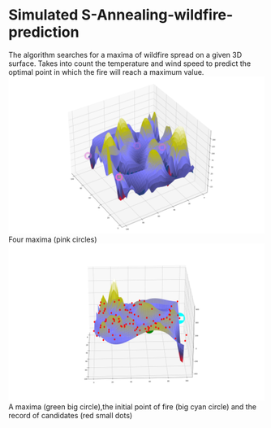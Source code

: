 # Simulated S-Annealing-wildfire-prediction

The algorithm searches for a maxima of wildfire spread on a given 3D surface. Takes into count the temperature and wind
speed to predict the optimal point in which the fire will reach a maximum value. 
![Four maxima (pink circles)](https://github.com/DiegoGuerrero1/S-Annealing-wildfire-prediction/blob/9aa3d676e5a3adf1fa905b00027b18622178fa7d/figures/Figure_4.png)
Four maxima (pink circles)
![A maxima (green big circle),the initial point of fire (big cyan circle) and the record of candidates of maxima](https://github.com/DiegoGuerrero1/S-Annealing-wildfire-prediction/blob/9aa3d676e5a3adf1fa905b00027b18622178fa7d/figures/Figure_3.png)
A maxima (green big circle),the initial point of fire (big cyan circle) and the record of candidates (red small dots)
